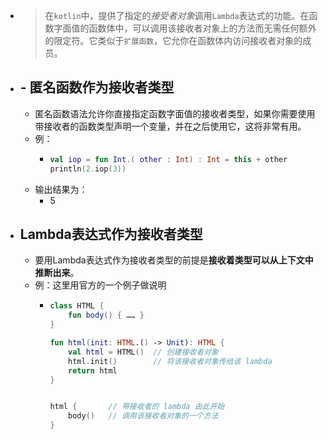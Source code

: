 - >在`kotlin`中，提供了指定的*接受者对象*调用`Lambda`表达式的功能。在函数字面值的函数体中，可以调用该接收者对象上的方法而无需任何额外的限定符。它类似于`扩展函数`，它允你在函数体内访问接收者对象的成员。
- ## - **匿名函数作为接收者类型**
	- 匿名函数语法允许你直接指定函数字面值的接收者类型，如果你需要使用带接收者的函数类型声明一个变量，并在之后使用它，这将非常有用。
	- 例：
		- ```kotlin
		  val iop = fun Int.( other : Int) : Int = this + other
		  println(2.iop(3))
		  
		  ```
	- 输出结果为：
		- 5
- ## **Lambda表达式作为接收者类型**
	- 要用Lambda表达式作为接收者类型的前提是**接收着类型可以从上下文中推断出来**。
	- 例：这里用官方的一个例子做说明
		- ```kotlin
		  class HTML {
		      fun body() { …… }
		  }
		  
		  fun html(init: HTML.() -> Unit): HTML {
		      val html = HTML()  // 创建接收者对象
		      html.init()        // 将该接收者对象传给该 lambda
		      return html
		  }
		  
		  
		  html {       // 带接收者的 lambda 由此开始
		      body()   // 调用该接收者对象的一个方法
		  }
		  
		  ```